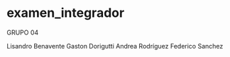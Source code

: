 
# examen_integrador 

GRUPO 04

Lisandro Benavente
Gaston Dorigutti
Andrea Rodríguez
Federico Sanchez
